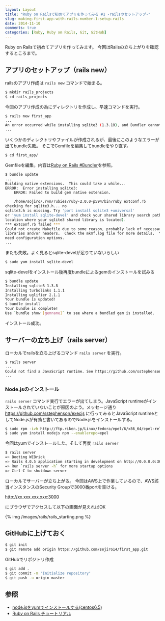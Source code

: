 ```yaml
---
layout: Layout
title: "Ruby on Railsで初めてアプリを作ってみる #1 -railsのセットアップ-"
slug: making-first-app-with-rails-number-1-setup-rails
date: 2014-11-10
comments: true
categories: [Ruby, Ruby on Rails, Git, GitHub]
---
```

Ruby on Railsで初めてアプリを作ってみます。
今回はRailsの立ち上がりを確認するところまで。

## アプリのセットアップ（rails new）
railsのアプリ作成は ```rails new``` コマンドで始まる。
``` bash
$ mkdir rails_projects
$ cd rails_projects
```
今回のアプリ作成の為にディレクトリを作成し、早速コマンドを実行。
``` bash
$ rails new first_app
...
An error occurred while installing sqlite3 (1.3.10), and Bundler cannot continue.
...
```
いくつかのディレクトリやファイルが作成されるが、最後にこのようなエラーが出てbundle失敗。
そこでGemfileを編集してbundleをやり直す。

``` bash
$ cd first_app/
```
Gemfileを編集。内容は[Ruby on Rails #Bundler](http://railstutorial.jp/chapters/beginning?version=4.0#sec-bundler)を参照。
``` bash
$ bundle update
...
Building native extensions.  This could take a while...
ERROR:  Error installing sqlite3:
    ERROR: Failed to build gem native extension.

    /home/sojiro/.rvm/rubies/ruby-2.0.0-p594/bin/ruby extconf.rb
checking for sqlite3.h... no
sqlite3.h is missing. Try 'port install sqlite3 +universal'
or 'yum install sqlite-devel' and check your shared library search path (the
location where your sqlite3 shared library is located).
*** extconf.rb failed ***
Could not create Makefile due to some reason, probably lack of necessary
libraries and/or headers.  Check the mkmf.log file for more details.  You may
need configuration options.
...
```
またも失敗。よく見るとsqlite-develが足りていないらしい
``` bash
$ sudo yum install sqlite-devel
```
sqlite-develをインストール後再度bundleによるgemのインストールを試みる
``` bash
$ bundle update
Installing sqlite3 1.3.8
Installing turbolinks 1.1.1
Installing uglifier 2.1.1
Your bundle is updated!
$ bundle install
Your bundle is complete!
Use `bundle show [gemname]` to see where a bundled gem is installed.
```
インストール成功。

## サーバーの立ち上げ（rails server）
ローカルでrailsを立ち上げるコマンド ```rails server``` を実行。
``` bash
$ rails server
...
Could not find a JavaScript runtime. See https://github.com/sstephenson/execjs for a list of available runtimes. (ExecJS::RuntimeUnavailable)
...
```
### Node.jsのインストール
 ```rails server``` コマンド実行でエラーが出てしまう。JavaScript runtimeがインストールされていないことが原因のよう。メッセージ通り https://github.com/sstephenson/execjs に行ってみるとJavaScript runtimeとしてNode.jsが有効と書いてあるのでNode.jsをインストールする。

``` bash
$ sudo rpm -ivh http://ftp.riken.jp/Linux/fedora/epel/6/x86_64/epel-release-6-8.noarch.rpm
$ sudo yum install nodejs npm --enablerepo=epel
```
今回はyumでインストールした。そして再度 ```rails server```
``` bash
$ rails server
=> Booting WEBrick
=> Rails 4.0.5 application starting in development on http://0.0.0.0:3000
=> Run `rails server -h` for more startup options
=> Ctrl-C to shutdown server
```
ローカルでサーバーが立ち上がる。
今回はAWS上で作業しているので、AWS該当インスタンスのSecurity Groupで3000番portを空ける。

http://xx.xxx.xxx.xxx:3000

にブラウザでアクセスして以下の画面が見えればOK

{% img /images/rails/rails_starting.png %}

## GitHubに上げておく
``` bash
$ git init
$ git remote add origin https://github.com/sojiro14/first_app.git
```
GitHubでリポジトリ作成
``` bash
$ git add .
$ git commit -m 'Initialize repository'
$ git push -u origin master
```

## 参照
* [node.jsをyumでインストールする(centos6.5)](http://qiita.com/you21979@github/items/4efd9fc4363573191b5c)
* [Ruby on Rails チュートリアル](http://railstutorial.jp)
